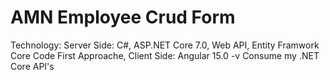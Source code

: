 # AMN Employee Crud Form

Technology:
  Server Side: C#, ASP.NET Core 7.0, Web API, Entity Framwork Core Code First Approache,
  Client Side: Angular 15.0 -v Consume my .NET Core API's
